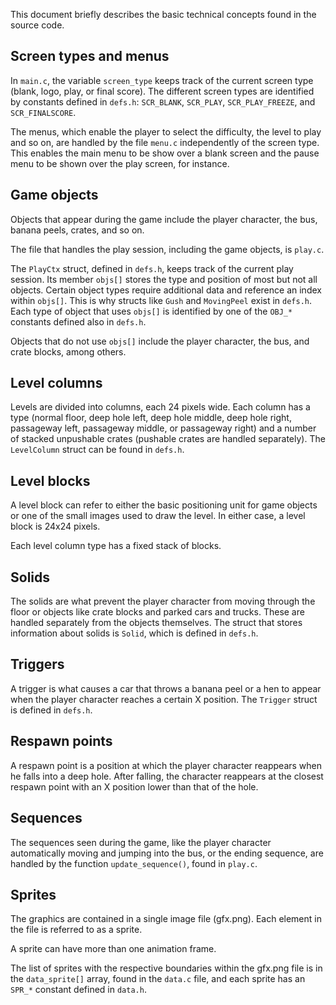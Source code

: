 This document briefly describes the basic technical concepts found in the
source code.


## Screen types and menus

In ``main.c``, the variable ``screen_type`` keeps track of the current screen
type (blank, logo, play, or final score). The different screen types are
identified by constants defined in ``defs.h``: ``SCR_BLANK``, ``SCR_PLAY``,
``SCR_PLAY_FREEZE``, and ``SCR_FINALSCORE``.

The menus, which enable the player to select the difficulty, the level to
play and so on, are handled by the file ``menu.c`` independently of the screen
type. This enables the main menu to be show over a blank screen and the pause
menu to be shown over the play screen, for instance.


## Game objects

Objects that appear during the game include the player character, the bus,
banana peels, crates, and so on.

The file that handles the play session, including the game objects, is
``play.c``.

The ``PlayCtx`` struct, defined in ``defs.h``, keeps track of the current play
session. Its member ``objs[]`` stores the type and position of most but not all
objects. Certain object types require additional data and reference an index
within ``objs[]``. This is why structs like ``Gush`` and ``MovingPeel`` exist
in ``defs.h``. Each type of object that uses ``objs[]`` is identified by one of
the ``OBJ_*`` constants defined also in ``defs.h``.

Objects that do not use ``objs[]`` include the player character, the bus, and
crate blocks, among others.


## Level columns

Levels are divided into columns, each 24 pixels wide. Each column has a type
(normal floor, deep hole left, deep hole middle, deep hole right, passageway
left, passageway middle, or passageway right) and a number of stacked unpushable
crates (pushable crates are handled separately). The ``LevelColumn`` struct can
be found in ``defs.h``.


## Level blocks

A level block can refer to either the basic positioning unit for game objects or
one of the small images used to draw the level. In either case, a level block is
24x24 pixels.

Each level column type has a fixed stack of blocks.


## Solids

The solids are what prevent the player character from moving through the floor
or objects like crate blocks and parked cars and trucks. These are handled
separately from the objects themselves. The struct that stores information
about solids is ``Solid``, which is defined in ``defs.h``.


## Triggers

A trigger is what causes a car that throws a banana peel or a hen to appear
when the player character reaches a certain X position. The ``Trigger`` struct
is defined in ``defs.h``.


## Respawn points

A respawn point is a position at which the player character reappears when he
falls into a deep hole. After falling, the character reappears at the closest
respawn point with an X position lower than that of the hole.


## Sequences

The sequences seen during the game, like the player character automatically
moving and jumping into the bus, or the ending sequence, are handled by the
function ``update_sequence()``, found in ``play.c``.


## Sprites

The graphics are contained in a single image file (gfx.png). Each element in
the file is referred to as a sprite.

A sprite can have more than one animation frame.

The list of sprites with the respective boundaries within the gfx.png file is
in the ``data_sprite[]`` array, found in the ``data.c`` file, and each sprite
has an ``SPR_*`` constant defined in ``data.h``.


